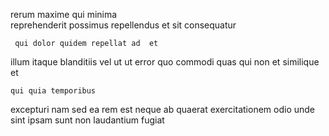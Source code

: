<!--
title: Multi-layered clear-thinking open architecture
author: Meaghan
date: 2014-11-27-1523
link: 2014-11-27-1523-multi-layered-clear-thinking-open-architecture
tags: [JavaScript,IOS,make,service]
-->

rerum  maxime qui minima    
  reprehenderit
possimus repellendus et  sit consequatur
 	 qui dolor quidem repellat ad  et
illum itaque 
blanditiis   vel ut ut  error
quo  commodi quas qui non  et  similique
  et
 	qui quia temporibus
excepturi nam sed
 ea rem est  neque
ab quaerat 
 exercitationem odio unde  sint ipsam
sunt   non laudantium fugiat